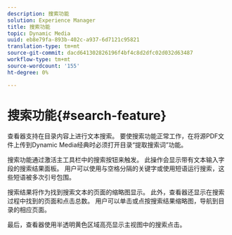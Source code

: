 ```yaml
---
description: 搜索功能
solution: Experience Manager
title: 搜索功能
topic: Dynamic Media
uuid: eb8e79fa-893b-402c-a937-6d7121c95821
translation-type: tm+mt
source-git-commit: dacd641302826196f4bf4c8d2dfc02d032d63487
workflow-type: tm+mt
source-wordcount: '155'
ht-degree: 0%

---
```



# 搜索功能{#search-feature}

查看器支持在目录内容上进行文本搜索。 要使搜索功能正常工作，在将源PDF文件上传到Dynamic Media经典时必须打开目录“提取搜索词”功能。

搜索功能通过激活主工具栏中的搜索按钮来触发。 此操作会显示带有文本输入字段的搜索结果面板。 用户可以使用与空格分隔的关键字或使用短语运行搜索，这些短语被多次引号包围。

搜索结果将作为找到搜索文本的页面的缩略图显示。 此外，查看器还显示在搜索过程中找到的页面和点击总数。 用户可以单击或点按搜索结果缩略图，导航到目录的相应页面。

最后，查看器使用半透明黄色区域高亮显示主视图中的搜索点击。

